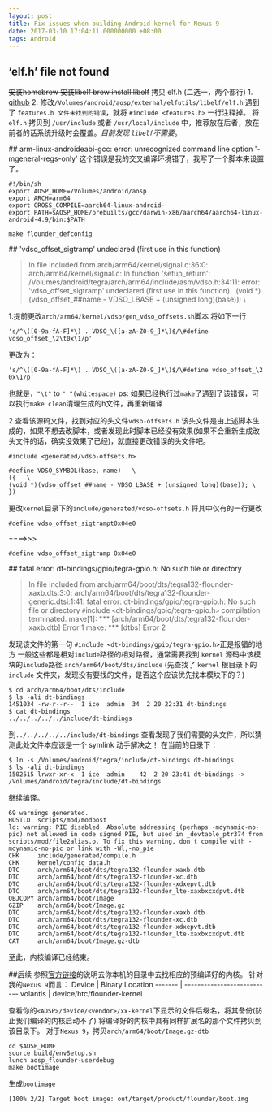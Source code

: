 ```yaml
---
layout: post
title: Fix issues when building Android kernel for Nexus 9
date: 2017-03-10 17:04:11.000000000 +08:00
tags: Android
---
```


## ‘elf.h’ file not found
~~安装homebrew
安装libelf
brew install libelf~~
拷贝 elf.h (二选一，两个都行) 
	1. [github](https://gist.github.com/mlafeldt/3885346)
	2. 修改`/Volumes/android/aosp/external/elfutils/libelf/elf.h`
遇到了 `features.h 文件未找到的错误`，就将 `#include <features.h>` 一行注释掉。 
将 `elf.h` 拷贝到 `/usr/include` 或者 `/usr/local/include` 中，推荐放在后者，放在前者的话系统升级时会覆盖。*目前发现 `libelf`不需要*。 

## arm-linux-androideabi-gcc: error: unrecognized command line option '-mgeneral-regs-only’
这个错误是我的交叉编译环境错了，我写了一个脚本来设置了。 
```
#!/bin/sh
export AOSP_HOME=/Volumes/android/aosp
export ARCH=arm64
export CROSS_COMPILE=aarch64-linux-android-
export PATH=$AOSP_HOME/prebuilts/gcc/darwin-x86/aarch64/aarch64-linux-android-4.9/bin:$PATH

make flounder_defconfig
```

## 'vdso_offset_sigtramp' undeclared (first use in this function)
>In file included from arch/arm64/kernel/signal.c:36:0: 
arch/arm64/kernel/signal.c: In function 'setup_return': 
/Volumes/android/tegra/arch/arm64/include/asm/vdso.h:34:11: error: 'vdso_offset_sigtramp' undeclared (first use in this function) 
  (void *)(vdso_offset_##name - VDSO_LBASE + (unsigned long)(base)); \

1.提前更改`arch/arm64/kernel/vdso/gen_vdso_offsets.sh`脚本 
将如下一行
```
's/^\([0-9a-fA-F]*\) . VDSO_\([a-zA-Z0-9_]*\)$/\#define vdso_offset_\2\t0x\1/p'
```
更改为：
```
's/^\([0-9a-fA-F]*\) . VDSO_\([a-zA-Z0-9_]*\)$/\#define vdso_offset_\2 0x\1/p'
```
也就是，`"\t"` to `" "(whitespace)`
ps: 如果已经执行过`make`了遇到了该错误，可以执行`make clean`清理生成的h文件，再重新编译 

2.查看该源码文件，找到对应的头文件`vdso-offsets.h` 
该头文件是由上述脚本生成的，如果不想去改脚本，或者发现此时脚本已经没有效果(如果不会重新生成改头文件的话，确实没效果了已经)，就直接更改错误的头文件吧。 
```
#include <generated/vdso-offsets.h>

#define VDSO_SYMBOL(base, name)   \
({   \
(void *)(vdso_offset_##name - VDSO_LBASE + (unsigned long)(base)); \
})
```
更改`kernel`目录下的`include/generated/vdso-offsets.h`
将其中仅有的一行更改 
```
#define vdso_offset_sigtrampt0x04e0
```
====>>>
``` 
#define vdso_offset_sigtramp 0x04e0
```
## fatal error: dt-bindings/gpio/tegra-gpio.h: No such file or directory
>In file included from arch/arm64/boot/dts/tegra132-flounder-xaxb.dts:3:0: 
arch/arm64/boot/dts/tegra132-flounder-generic.dtsi:1:41: fatal error: dt-bindings/gpio/tegra-gpio.h: No such file or directory 
>`#`include `<`dt-bindings/gpio/tegra-gpio.h`>`
>compilation terminated. 
>make[1]: *** [arch/arm64/boot/dts/tegra132-flounder-xaxb.dtb] Error 1 
>make: *** [dtbs] Error 2

发现该文件的第一句 `#include <dt-bindings/gpio/tegra-gpio.h>`正是报错的地方 
一般这些都是相对`include`路径的相对路径，通常需要找到 `kernel` 源码中该模块的`include`路径 `arch/arm64/boot/dts/include`
(先查找了 `kernel` 根目录下的 `include` 文件夹，发现没有要找的文件，是否这个应该优先找本模块下的？) 
```
$ cd arch/arm64/boot/dts/include
$ ls -ali dt-bindings 
1451034 -rw-r--r--  1 ice  admin  34  2 20 22:31 dt-bindings 
$ cat dt-bindings 
../../../../../include/dt-bindings
```
到`../../../../../include/dt-bindings`
查看发现了我们需要的头文件，所以猜测此处文件本应该是一个 symlink 
动手解决之！ 
在当前的目录下： 
```
$ ln -s /Volumes/android/tegra/include/dt-bindings dt-bindings 
$ ls -ali dt-bindings 
1502515 lrwxr-xr-x  1 ice  admin    42  2 20 23:41 dt-bindings -> /Volumes/android/tegra/include/dt-bindings
```
继续编译。 
```
69 warnings generated. 
HOSTLD  scripts/mod/modpost 
ld: warning: PIE disabled. Absolute addressing (perhaps -mdynamic-no-	  pic) not allowed in code signed PIE, but used in _devtable_ptr374 from 	scripts/mod/file2alias.o. To fix this warning, don't compile with -	mdynamic-no-pic or link with -Wl,-no_pie 
CHK     include/generated/compile.h 
CHK     kernel/config_data.h 
DTC     arch/arm64/boot/dts/tegra132-flounder-xaxb.dtb 
DTC     arch/arm64/boot/dts/tegra132-flounder-xc.dtb 
DTC     arch/arm64/boot/dts/tegra132-flounder-xdxepvt.dtb 
DTC     arch/arm64/boot/dts/tegra132-flounder_lte-xaxbxcxdpvt.dtb 
OBJCOPY arch/arm64/boot/Image 
GZIP    arch/arm64/boot/Image.gz 
DTC     arch/arm64/boot/dts/tegra132-flounder-xaxb.dtb 
DTC     arch/arm64/boot/dts/tegra132-flounder-xc.dtb 
DTC     arch/arm64/boot/dts/tegra132-flounder-xdxepvt.dtb 
DTC     arch/arm64/boot/dts/tegra132-flounder_lte-xaxbxcxdpvt.dtb 
CAT     arch/arm64/boot/Image.gz-dtb
```
至此，内核编译已经结束。

##后续
参照[官方链接](https://source.android.com/source/building-kernels.html)的说明去你本机的目录中去找相应的预编译好的内核。 
针对我的`Nexus 9`而言：
Device   | Binary Location
-------  | ---------------------------
volantis | device/htc/flounder-kernel

查看你的`<AOSP>/device/<vendor>/xx-kernel`下显示的文件后缀名，将其备份(防止我们编译的内核启动不了) 
将编译好的内核中具有同样扩展名的那个文件拷贝到该目录下。 
对于`Nexus 9`，拷贝`arch/arm64/boot/Image.gz-dtb `

``` shell
cd $AOSP_HOME 
source build/envSetup.sh 
lunch aosp_flounder-userdebug 
make bootimage 
```
生成`bootimage`
```
[100% 2/2] Target boot image: out/target/product/flounder/boot.img
```


